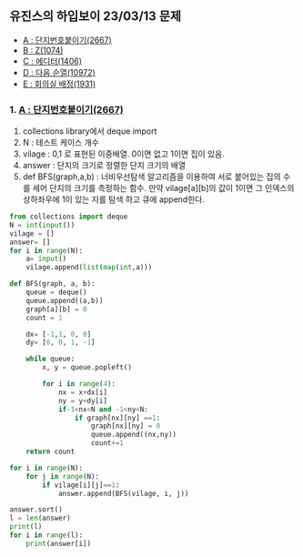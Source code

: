 ## 유진스의 하입보이 23/03/13 문제
- [A : 단지번호붙이기(2667)](https://www.acmicpc.net/problem/2667)
- [B : Z(1074)](https://www.acmicpc.net/problem/1074)  
- [C : 에디터(1406)](https://www.acmicpc.net/problem/1406)  
- [D : 다음 순열(10972)](https://www.acmicpc.net/problem/10972)  
- [E : 회의실 배정(1931)](https://www.acmicpc.net/problem/1931) 

### 1. [A : 단지번호붙이기(2667)](https://www.acmicpc.net/problem/2667)

1. collections library에서 deque import
2. N : 테스트 케이스 개수
3. vilage : 0,1 로 표현된 이중배열. 0이면 없고 1이면 집이 있음.
4. answer : 단지의 크기로 정렬한 단지 크기의 배열
5. def BFS(graph,a,b) : 너비우선탐색 알고리즘을 이용하여 서로 붙어있는 집의 수를 세어 단지의 크기를 측정하는 함수. 만약 vilage[a][b]의 값이 1이면 그 인덱스의 상하좌우에 1이 있는 지를 탐색 하고 큐에 append한다. 
```python
from collections import deque
N = int(input())
vilage = []
answer= []
for i in range(N):
    a= input()
    vilage.append(list(map(int,a)))

def BFS(graph, a, b):
    queue = deque()
    queue.append((a,b))
    graph[a][b] = 0
    count = 1

    dx= [-1,1, 0, 0]
    dy= [0, 0, 1, -1]

    while queue:
        x, y = queue.popleft()

        for i in range(4):
            nx = x+dx[i]
            ny = y+dy[i]
            if-1<nx<N and -1<ny<N:
                if graph[nx][ny] ==1:
                    graph[nx][ny] = 0
                    queue.append((nx,ny))
                    count+=1
    return count

for i in range(N):
    for j in range(N):
        if vilage[i][j]==1:
            answer.append(BFS(vilage, i, j))

answer.sort()
l = len(answer)
print(l)
for i in range(l):
    print(answer[i])
```

